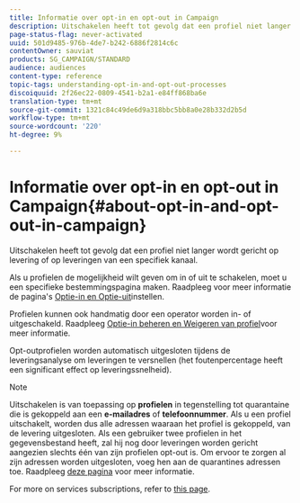 ```yaml
---
title: Informatie over opt-in en opt-out in Campaign
description: Uitschakelen heeft tot gevolg dat een profiel niet langer wordt gericht op levering of op leveringen van een specifiek kanaal.
page-status-flag: never-activated
uuid: 501d9485-976b-4de7-b242-6886f2814c6c
contentOwner: sauviat
products: SG_CAMPAIGN/STANDARD
audience: audiences
content-type: reference
topic-tags: understanding-opt-in-and-opt-out-processes
discoiquuid: 2f26ec22-0809-4541-b2a1-e84ff868ba6e
translation-type: tm+mt
source-git-commit: 1321c84c49de6d9a318bbc5bb8a0e28b332d2b5d
workflow-type: tm+mt
source-wordcount: '220'
ht-degree: 9%

---
```



# Informatie over opt-in en opt-out in Campaign{#about-opt-in-and-opt-out-in-campaign}

Uitschakelen heeft tot gevolg dat een profiel niet langer wordt gericht op levering of op leveringen van een specifiek kanaal.

Als u profielen de mogelijkheid wilt geven om in of uit te schakelen, moet u een specifieke bestemmingspagina maken. Raadpleeg voor meer informatie de pagina&#39;s [Optie-in en Optie-uit](../../audiences/using/managing-opt-in-and-opt-out-in-campaign.md#setting-up-opt-in-and-opt-out-landing-pages)instellen.

Profielen kunnen ook handmatig door een operator worden in- of uitgeschakeld. Raadpleeg [Optie-in beheren en Weigeren van profiel](../../audiences/using/managing-opt-in-and-opt-out-in-campaign.md#managing-opt-in-and-opt-out-from-a-profile)voor meer informatie.

Opt-outprofielen worden automatisch uitgesloten tijdens de leveringsanalyse om leveringen te versnellen (het foutenpercentage heeft een significant effect op leveringssnelheid).

>[!NOTE]
>
>Uitschakelen is van toepassing op **profielen** in tegenstelling tot quarantaine die is gekoppeld aan een **e-mailadres** of **telefoonnummer**. Als u een profiel uitschakelt, worden dus alle adressen waaraan het profiel is gekoppeld, van de levering uitgesloten. Als een gebruiker twee profielen in het gegevensbestand heeft, zal hij nog door leveringen worden gericht aangezien slechts één van zijn profielen opt-out is. Om ervoor te zorgen al zijn adressen worden uitgesloten, voeg hen aan de quarantines adressen toe. Raadpleeg [deze pagina](../../sending/using/understanding-quarantine-management.md#identifying-quarantined-addresses-for-the-entire-platform) voor meer informatie.

For more on services subscriptions, refer to [this page](../../audiences/using/about-subscriptions.md).
